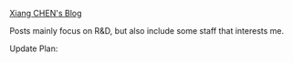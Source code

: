 [Xiang CHEN's Blog](http://xiang-chen.github.io/)

Posts mainly focus on R&D, but also include some staff that interests me.

Update Plan:

